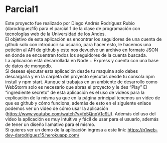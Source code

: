 # Parcial1

Este proyecto fue realizado por Diego Andrés Rodríguez Rubio (darodriguez15) para el parcial 1 de la clase de programación con tecnologías web de la Universidad de los Andes.<br/>
El objetivo de esta aplicación es encontrar los seguidores de una cuenta de github solo con introducir su usuario, para hacer esto, le hacemos una petición al API de github y este nos devuelve un archivo en formato JSON en donde se encuentran todos los seguidores de la cuenta buscada.<br/>
La aplicación está desarrollada en Node + Express y cuenta con una base de datos de mongodb.<br/>
Si deseas ejecutar  esta aplicación desde tu maquina solo debes descargarla y en la carpeta del proyecto ejecutas desde tu consola npm install y npm start. Aunque si trabajas en un ambiente de desarrollo como WebStorm solo es necesario que abras el proyecto y le des “Play”
El “ingrediente secreto” de esta aplicación es el uso de videos para la explicación de la misma ya que en la página principal tenemos un video de que es github y cómo funciona, además de esto en el siguiente enlace podemos ver un video de cómo usar la aplicación (https://www.youtube.com/watch?v=fx5QnqV1c9U). Además del uso del video la aplicación es muy intuitiva y fácil de usar para el usuario, además de tener un diseño llamativo para el mismo.<br/>
Si quieres ver un demo de la aplicación ingresa a este link: https://p1web-dev-darodriguez15.herokuapp.com/<br/>
